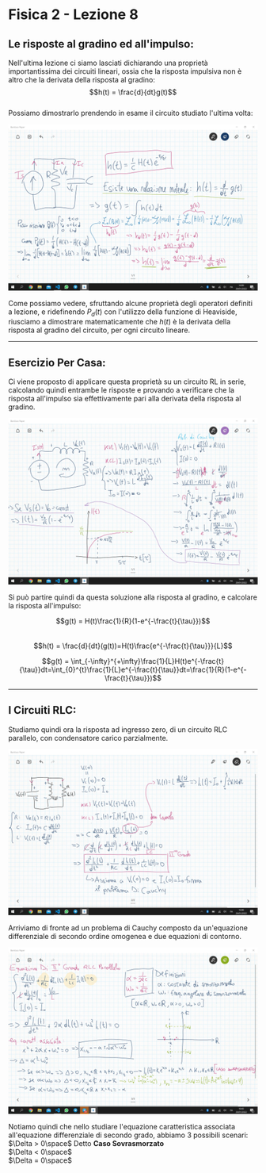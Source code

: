 <script type="text/javascript"
  src="https://cdnjs.cloudflare.com/ajax/libs/mathjax/2.7.0/MathJax.js?config=TeX-AMS_CHTML">
</script>
<script type="text/x-mathjax-config">
  MathJax.Hub.Config({
    tex2jax: {
      inlineMath: [['$','$'], ['\\(','\\)']],
      processEscapes: true},
      jax: ["input/TeX","input/MathML","input/AsciiMath","output/CommonHTML"],
      extensions: ["tex2jax.js","mml2jax.js","asciimath2jax.js","MathMenu.js","MathZoom.js","AssistiveMML.js", "[Contrib]/a11y/accessibility-menu.js"],
      TeX: {
      extensions: ["AMSmath.js","AMSsymbols.js","noErrors.js","noUndefined.js"],
      equationNumbers: {
      autoNumber: "AMS"
      }
    }
  });
</script>

Fisica 2 - Lezione 8
====================

Le risposte al gradino ed all'impulso:
--------------------------------------

Nell'ultima lezione ci siamo lasciati dichiarando una proprietà importantissima dei circuiti lineari, ossia che la risposta impulsiva non è altro che la derivata della risposta al gradino:  
$$h(t) = \frac{d}{dt}g(t)$$  
Possiamo dimostrarlo prendendo in esame il circuito studiato l'ultima volta:  

![Image](img/lez8/dimostrazione_ht_gt.jpg)  

Come possiamo vedere, sfruttando alcune proprietà degli operatori definiti a lezione, e ridefinendo $P_{d}(t)$ con l'utilizzo della funzione di Heaviside, riusciamo a dimostrare matematicamente che $h(t)$ è la derivata della risposta al gradino del circuito, per ogni circuito lineare.  

---
Esercizio Per Casa:
-------------------

Ci viene proposto di applicare questa proprietà su un circuito RL in serie, calcolando quindi entrambe le risposte e provando a verificare che la risposta all'impulso sia effettivamente pari alla derivata della risposta al gradino.  

![Image](img/lez8/soluzione_circuito_rl_serie.jpg)  

Si può partire quindi da questa soluzione alla risposta al gradino, e calcolare la risposta all'impulso:  

$$g(t) = H(t)\frac{1}{R}(1-e^{-\frac{t}{\tau}})$$  
$$h(t) = \frac{d}{dt}(g(t))=H(t)\frac{e^{-\frac{t}{\tau}}}{L}$$  

$$g(t) = \int_{-\infty}^{+\infty}\frac{1}{L}H(t)e^{-\frac{t}{\tau}}dt=\int_{0}^{t}\frac{1}{L}e^{-\frac{t}{\tau}}dt=\frac{1}{R}(1-e^{-\frac{t}{\tau}})$$  

---
I Circuiti RLC:
---------------

Studiamo quindi ora la risposta ad ingresso zero, di un circuito RLC parallelo, con condensatore carico parzialmente.  

![Image](img/lez8/circuito_rlc_parallelo.jpg)  

Arriviamo di fronte ad un problema di Cauchy composto da un'equazione differenziale di secondo ordine omogenea e due equazioni di contorno.  

![Image](img/lez8/studio_eq_diff_secondo_grado.jpg)  

Notiamo quindi che nello studiare l'equazione caratteristica associata all'equazione differenziale di secondo grado, abbiamo 3 possibili scenari:  
$\Delta > 0\space$ Detto **Caso Sovrasmorzato**  
$\Delta < 0\space$  
$\Delta = 0\space$  
